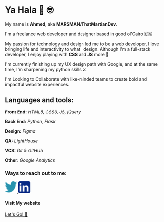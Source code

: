 # Ya Hala :wave: :nerd_face:

My name is __Ahmed__, aka __MARSMAN/ThatMartianDev__.

I'm a freelance web developer and designer based in good ol'Cairo :egypt:

My passion for technology and design led me to be a web developer, I love bringing life and interactivity to what I design. Although I'm a full-stack developer, I enjoy playing with __CSS__ and __JS__ more 🤺

I'm currently finishing up my UX design path with Google, and at the same time, I'm sharpening my python skills :crossed_swords:

I'm Looking to Collaborate with like-minded teams to create bold and impactful website experiences.

## Languages and tools:
__Front End:__ 
*HTML5, CSS3, JS, jQuery*

__Back End:__ 
*Python, Flask*

__Design:__ *Figma*

__QA:__ *LightHouse*

__VCS:__ *Git & GitHUb*

__Other:__ *Google Analytics*


### Ways to reach out to me:

<a href="https://twitter.com/ThatMartianDev" target="_blank">
<img src="/twitter.svg" style="width:4vw; height:4vw;">
</a>
<a href="https://www.linkedin.com/in/ThatMartianDev" target="_blank">
<img src="/linkedin.svg" style="width:4vw; height:4vw;">
</a>

#### Visit My website
<a href="https://marsman.pythonanywhere.com">Let's Go! :rocket:</a>
